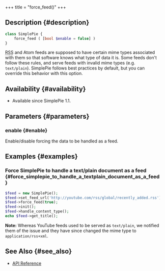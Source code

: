 +++
title = "force_feed()"
+++

## Description {#description}

```php
class SimplePie {
    force_feed ( [bool $enable = false] )
}
```

<abbr title="Rich Site Summary">RSS</abbr> and Atom feeds are supposed to have certain mime types associated with them so that software knows what type of data it is. Some feeds don't follow these rules, and serve feeds with invalid mime types (e.g. `text/plain`). SimplePie follows best practices by default, but you can override this behavior with this option.

## Availability {#availability}

- Available since SimplePie 1.1.

## Parameters {#parameters}

### enable {#enable}

Enable/disable forcing the data to be handled as a feed.

## Examples {#examples}

### Force SimplePie to handle a text/plain document as a feed {#force_simplepie_to_handle_a_textplain_document_as_a_feed}

```php
$feed = new SimplePie();
$feed->set_feed_url('http://youtube.com/rss/global/recently_added.rss');
$feed->force_feed(true);
$feed->init();
$feed->handle_content_type();
echo $feed->get_title();
```

<div class="warning">

**Note:** Whereas YouTube feeds used to be served as `text/plain`, we notified them of the issue and they have since changed the mime type to `application/rss+xml`.

</div>

## See Also {#see_also}

<div id="plugin__backlinks">

- [API Reference](@/wiki/reference/_index.md)

</div>
